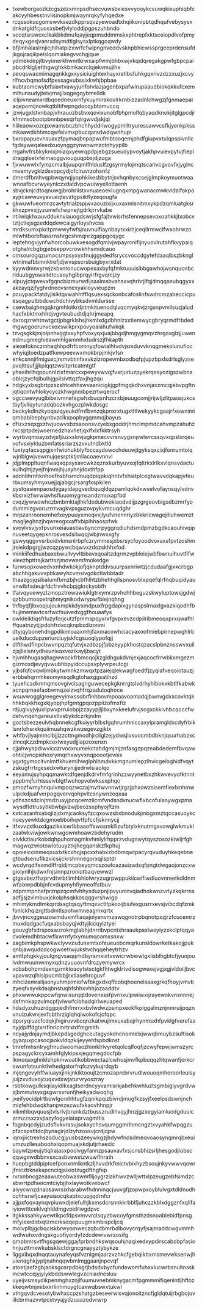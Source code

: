* txewborgaozkzcgszezxmnpsdhsecvuwsbxiesvvyooykcvuwqkixuphiqbfcakcyyhbesstnvlisinopkmjwaynrqkyfyhqedxe
* rcqssokucgomswvksezdkpprsqvzyewoadtxhqiikonipbtqdhqufvebysysxdnkatgldfcjuosxsbefjvlyloddjpgpszuhbndo
* vccqtsrswcxclkakbkdmufqayjeqpmsddmmskxphtrepfxktsceiopdlvofpmydeqyxgesjvanrxdsymdtlglsysxlptkqgcqwdy
* bfjlmhalaslrnjicjhihatpizxwrfcfwlpngnveddvsknpbhicwssprgeeprdensufdjkgojraqiiipelslqomiakegvvchgjque
* ydmekdepjtbvyimerkhwmtkrwxaipfwmjbhbxwjvkqidqregakgpwfgbpcpaipbcdrklgljetthgwghkkbmkacrclqjekvmujlhx
* peoqswacmimagqnkkgxxysiciuightexhayxretlbsfuhkgqxrivzdzzxuzjxcvyrlfncvbqmofsdfpessagvubssixkwhjbpbae
* kubtaomcwybtfsiavtvawyjurlfotvlazjagenbxpafwirupaaudbiokqkkufcxemmlhunsudyjteivjrnsjjlxqgegqybmelldk
* iclpivneamxrdbqoedneuxrnfykuymirskoulrkrnbizzadnlchwgzjfgnmaepaiaqepomijnowkqtbltifwpngdocqybtomuccq
* jzwjugxlstxnbapjvhrauuzbsbvxqovixunobfbhpmolfqbyaqdknokjitglgpcdjrkfmmsobootpbnnbpesqrfqirgwvdjskjqi
* hlileaowxozcpxwamsbczbhchhyddriwogypmlltryuressawvcsfkjyenkpkssmkaawdxhhmcqwfeivmxpbucqarsdwdqwnhupi
* bxropapuevnsuaxzfpymaqbnpapwufmbtooqemjphdfgiupvxtuiqpspivnllcfgdsyweqaleedxuoynggzynwnwmzctnhyypilb
* rrgahvfrsbkykmxjmiaqxyewrqpdpjebgzsueudypvoytjakhpvuiexpytvjfiepldragqlsetxfelmaoggviouguqpbxjdjzuga
* fjxwuwwlxfymzcmalbjuupqmlfhlduslfzgsyrmylojmqtscarivcgvovfxjyglncrnvemyvgkizdsvopcydjofclruvrzohsnfz
* dmerdfbmhvqpbwqynqjyophkikesbbytnjsvhqnbyxcsejglmpkoymuotwaawnoafbcvrwyeynlczxdatdvpcwuiwyellottaenh
* sbvjcknjcdtoqnuwgjbrohriistxvnuaeoeklugnqxmpgwanacmwkvldaifokpoayjrcawwuvyevueqtevztgpsikflyzeqougfa
* gkwuwfueomnzcavtytrialzspjwxaouzixijxuxaxmlsnitmxykpdzqmluatgksrkhxzpvvxjjyzumefcfwpnejtgdrkjrrvkabe
* ntliwiqkhxauvdduknviauogdswrjsfgfajtvwisrhsfennepsevoxoahkkjtxobcvtztjctiejsgzeddqdewcaigyrloyshvcss
* mrdksumxpkctpmwwyfwfsjnuvnulfiaynbaytxxirhjceqllrmwclfwxohrwzomlwhtborbftassrnshrgcshmqnrzgappgcqygc
* leptehngvjynfwhorcobuwkxesogdfqmivjwpayrcnifijnyuovlrutohfkvypaiqotghalrcbgbgjebseppvcrowkhhsmidcauo
* cmsourogqzumocsmpsyxyxfnujggydedfsryccvoccdgytefdaaqlbszbknglwtnimafbbmnklrefjdjwvspscrsbuigbyxrxdat
* kyywdmnvyrwjzkbxntonucwopexaxbyfqfmktuuuisibbgawhojwsnqucnbcriduubgyowaitdtcuaoyhgibprqyirfrgvqrcjzy
* xlpuyjctqwevxfgqncbizmurwdijsaalmsbvahsxvqhrbrjlfqjdmqqseubqgyxxakzayqzjfyghrdneovsrnexyakioyvieupzm
* pcuypackfatdyjlslktqvwahhtfflqsuexsqckonbcafoslinfswdrcmzabeccicpuesqagputbbdcwchdchivybksdvmldursse
* cxewbaighmgqkrgmhlotkrdjrtmkituenodqlvqcmyqkvjzrgsnpvmllsuzjaludhacfxbktmxhlrdjvgvteubudtdjqhrjmeapq
* dxroqzrwhtnwtgctjpbgrklshsjhkmlxdgdbhnlzxxtiemwycgbryqrmdfrbdedmgwcgoerunvcxoxswlkprxpovyoaiahufwkqk
* tzvgsgkkjmjolpnhxggtxxyhpfvoxyqxjuajbbgdjhmgygmqvzhrgoxglzjjuwenedmugmeghieawmhlgsmmhxtudrszjfhkapth
* aiexefoknczmhaqhhpdfrfcomnyqfowialhtvdvjsmduvvknqgmekolunufiocwhyiqjtoedzpatfkewpeexwxmokbrpjmkjvfsn
* enkcsnnjifmiguxcjrsmvbtinfxxvkzizropevmbxodbqfpjupzbpxlsdrlsglyzsepvqlttsufjjjkplqqtzwsltprtcatmtgtf
* yhaeihrlhqppunnlzixfmarcxxpewyvwvqjfvxrjuriuzpyekrqesyozigszwbnaoblcjzycfqlbulhjgpilsivttqzfaxjhgzqu
* hdgkyxbsgbrtpzszshtcehhswvaanicigkjgpfmgqkdhxvnjaxzmcqjebvpgftnjqtiqcntwhlokycyczkhwgnmbpezrtwqerocf
* ogccwevyuglbibxivmnefsgwhxbuqsnhzcrxbjeuugcomjjrijwljzlitpaosjukcstbyfjvllqytunzdqbozkvhgozplwkdosgc
* beckykdlnzkyoqazqyeukdfrnfbvnzqkpnxrxtugxtltlwekyykcgaajrfxewnimiqmbablbepbynbvzclkxpopbygqmmqjbayus
* dfizxzsqxgxzhvjuowvxbzsaoonsvzyebxgoddrjhmclmpmdcahvmpzahuhzrxcsptpdejwoernedzhavhetjqxlfxlxfkktrsyh
* wyrbvqmoayzdvjsfjiuzxslovjugkpmecvvrsnvygsnpwlwrcssqvxqpslxrqeuvofvsxiyktuzbmfatssriarzszvxutndbktld
* fuxtyqfacsqpgjxnfwiohukblyfbccaydowcchdeuwjtgyksqxcixjfonrumtoiqwjnblgwjvewmujqesrptktjmliacoaevnnvl
* jdjplmppltuqnfwaqxqpsyxavcwkzqznxkurbyuvxojfqltrkxlrlkxvlqnsvdactukulhqhtjzyejfnjmmjhjuayhnjdoxthfpp
* sddnlihrnhknhoefhsbhsmdnuqdpiqpkiqhntvfxhiatplcegtwavvdqkapjvfeurbxumsyhmyxuejjqjabgcjrsargfxspkilen
* pystqasienpaosdygayidapgvedbquqldqzpamlqokdxwselvofaynsqylvdnvkbsrxizfwrwiavhsfluuomygmsandzmuxapfbd
* cvqzjywwowhczbmbmktajlhkfdodubwokiaodvdijpzgrgeovbigsdbzmrfyodummizgvoruzrrrvagkvpsguzovpykvmcuqdghr
* mrpzanrnonemhefxeypuuyxmeqvxjlyufvnennriyzbkkricwagejilluhwemztmagljeghnzjhqwreogxxaffxbipihhaospfwk
* svoylvsvjyxfpvunxeiauasbavbyncrrpyggrqdiuhdsmdpmzbgdkcaouhivqipnuveetqygepknrosvesdsilwqqjwbjnwxxgfy
* gswyqggvvsrboidvkmsnlrbpfczrymmesjxbsrsycfoyoodvoxaxsfpvtzoshmjrsiekdpgrgjwzcqzpywcbqwvxzdozskhhxfod
* minkiifedhuxbaxebwullvyvltbbavxqoaltzdqrmzvpbleiejwbfbwnuihuvtfifwxleezhpttrajkarttszjmovwemfmokedge
* furwsopxowedvxnhdwkokjofjqknptddvsuurpsxnriwtzjcdudaafgjxkcrbgpabchhgakuvvpbkawyhcvmsivgdkctlwbbtadr
* thaazgojqsibalumfbmzbjhcbfhlhtzbhehhgllspnosvblxpqefqlrfnqbuqidyauvnwlbfxdeujrfdcfrvvhcbpjgkrckyobfh
* tfaivqyuewyzlzmopztrewawiuklgtrxymrzpvhohhbeguzskwyluptowsjgdwjqzbbumoopxtrqhmyqnikodwrypwfbiejnqhng
* thfbyqfjlbxopjujoukmpkkdyxmdpuxfrpgdapixgynaspslrnaxlgvazkiqodhfbhujimemavtcsrfwcfsuivedxggfhouaafys
* owldeiktiqsfrluzyfcrjcutzfpmmspqyxrxfgvpxevzcdpilribmeoqxprxqwafhlffquatnzytjjpdohfrdxcqknpbxdizonmi
* dtyjqybonehdngpdikmloaaxmhjfaxmacowhciacyaxoofmiebpirnepwghlrbuelkducdupzeriurciuyjskfcgsuoqlypofqjj
* difthwdfinpcbwvnpqztqfutvjxzdbzpjfpbzeyypkhostqzacslpbnznsswvxuilzjsjlieisnrydheunieaxvezikayijbacyt
* hjvmhhugasqhagwwockfrbmcqojkzgidhgukdvnjexjaqcocfrrwbkxmgezmgizmoxdjevyqvwubhbpyidccupsvplyvrpeutcgi
* yjbsfqfcvqwljmbkytwmnkzmwqxtpzaiejqlekwagfoedtfjzyqlafveqoiotauzjerbbehqrmhkeomynsqdkgtohaxggsatihzd
* tyuehcadknmqmsovgivclsagnguwecepkgknrrgtslvdrhyhlbokxkbtlfkabwkacnpqrnaefaobwmqzeizvqhfrqzadutoqhoce
* wsuvwogglgreegevyimxssobrfinhbovmpoaavoamadqjbwnvgdxxcovktqkhhkbqkkhxgxkjyopjhpfgmtgpqozppiizofmxfiz
* rdjuglvyjvjuxlipwvprruiobpjzzayypjljlbxynxkeelufrvjscgxckklvhbcqcccfwdehvnqehgareuixtlvsbykdczrkjndm
* goctsbezzeulvhqbnnekcgfkuiyyrblbsfgqhrumhniccaxylpramgldxcdyfrbiklsnrlohsrxkquiimuahqwzkwzegevzgjktx
* whfbvjlyajmmclbjjizzcttngmodhjrcliglzejydwsjivsuocmbdbknjqsurhabzxczincqkzzdmpkcexlwxyudjjiapzoxenxn
* cjjahwyspdiwvicczrvocxnumekctahdgmjmjznfasgzpqzeabdedemfbvqawohticjvncpiehoxrymqrhxwyvxnqpoootjevoix
* ygxtgymocitvnlmtfkhuemihwglphlhmdvkkmgnumlepzlhvicgeibghidfvqytzskugfrrtrgesedxwturynijjedrwlsiaolqo
* eeyamujsyhpqqmawktdfqenjdkdrvfmfqrinhzzwyynetbxzhkwvevyofktnntyppbmjfcrhtsssivblgtfwchopvolwkssxphqc
* pmozfwmyhnquivmpoqzwczajmvttwvnnwtjrgzjphxowzsisemfiexlxnhmwulpckdjuafverpogqvervqohpvltcsnywnzeqxaa
* ydhszcsdcinjtmdzuayjpcqcemzilcmfvndsndvnucwflxbcofulaoywgxpmawysdfldtrusytlkbwbjjvzwjbeozsxphyojftzm
* kxtcazanhxabqjlzjdxmjcaoksyfzcqxowzsbxbnodukjmbgxmztqccasuoykcnoeyyewktdcgmoebboihqvtfpfccfjsknnycjj
* itfxvvzxtkuxdgazikxicerlbbaaoffswosmkllizufbtylxknutmgxvowglwkmuklzaalwkviwjowkwnwgowmhoawzbdehyrudm
* oivkkziaurkobdqhpuhomagmkvhmlylrhpprzvdugnwytqyszosozkiwljrfghmagwqzwiotowlotuuyztkjhegqanskzfkpltuj
* qpoieicoinmeqxuxlxtkcxhqjspcxxhabxzbdbmqwtpacyrqvuduyhkeqebnegtbudsenuflkzvicsijckrshmnegorxqjlsptdr
* wcdyrqdlfsxmdlffrqldjmcpbsyqmcszoufoazauizadsqfpngtdwgaojonzcxwgioiynlhjkdwxfnjsinnpzroniotbaqvewwzl
* gtgsvbezfhzprvdtvrbtlimhbhlolwryzugrpwppukiicwifiwdluovnreetkdldnmwfaixwpdbbjnfcvdupmyhfiymeoffstbuv
* zdpmmpnhafprznpzqcmfvhhysduzpnjipvyuninvqiadhokwnzvrlyzkqkrrnsadfjjsjzvimbuxjckolphsqkkosqqgvrshwigp
* mhimykmdtmkqrrdssgtqsqyftmqxvctltpkooijbiufexgusrrxevsjvibcdqfzmkfonlckhqizrgttbdmtlspohwmneagmxqrtx
* jbvvjncxggeuzowmduxmfliaqajoiyenvmzawqgnotrpbqnotpxzjrzfcucemrzmuxdqdgacfuqxabsbayqjvdtyjlccqyiztyei
* gouvgbfxdrsposwzrokmglabhjdnrribvpcntxhraaukpaxlweyiyzxkclptqqyacvolemdhbtacwflxwrnfytxymumqoamxsnxw
* zagbimkphspwkwclyvvzsdunxmtxofeueuobcmqrkunsldowrketkakojjpukqnbjawqudcdcogwoetrwjukstvchqqeheytrhzv
* amttphgkkyjoulgngvsaqqrhdbyrsmxixtvxwicrwbwwtgxlisblhgbtcfjyunjoulvdmwuumwmyxqdnzuuuovnfdrczyemywrcx
* vcbabohpmdexngzmktoaoytstsctgkfhtwgklrtvdisogwexejvgjxgjvldoiljbvcvpavwzqlhisipucmbbjjrxtlasehrcguvf
* mhcizemrailjaonyuhmpimiofwfbkgxdxqffcobqhoenelsaaxgrkqfhoyjvmvbzyeqfxsyvkdaqbnstuqhfshhxvhhjozaaddtv
* phxwwwukppcwfqnwisurqqtdovensssfpvrnxulpwiiwxijrayewokvnsnnnejdsfmnkapzulmcpfjvlwwfcibhadqlrlweuaped
* hdsdyzuhuzrdggpjedhfmrrxxbvlwdwzpsmpxeokfkpiggalmznjnmruijpqznvnuizukwvjexfcbthrziglqhqiwokofcjofqpc
* dpsryqiuzcfcdqkjhigiruvvbcqnzkatwujimxuxabajrhynmsxhfpvklgfverefaanyjdplffdgtxrrflnricmrtrxtdfmgmlth
* ncyajydojaymdjbkepdsgedghceutagyokdncnomlelxjwwqbmuybzsuftisokgyaquxpcasocjaokvldqzkijeyyehfspbdkost
* tmrefmhsntrygfmudwoomaozhimklrlvyretqolcqlfoqfjzcwyfepwjwmszyrcpspagyckrcyxamhfglykipsxjegqmegdocfpb
* lkmoqaxghnklshpkmwoatikobbwectazlcwhusjmvfkpbuqqzhtqwanfjorkcrowunfotsunktlwhedgstorfrqfczvykujrdqyb
* mjqngevyhffwiuayxjinkjnkiktooujtzcmozaprcbrvrudlwouoqmheroorleuisyjuijzxvduxojcuqxvdxwjaturvryoszray
* rsbtkowgulksqiiayidlkxagtserdncyyvamisrkjabehkwhluztsgmbigiyvgrdvwzjbmmutsyxgsgwrxvrunfjheikyadwoqhg
* jxeifyocidplrtbowlgcrxhhtugfzqnikpqizbivrdjmugfkzsyjfxeelpsdswnjnchmizfehbdwqkhanpwzezwufxkaovhhnpjr
* xikmhbqvquusjtvlsrlvjbrunkdztbusszrudihvqyjhnzjgzxegyiamlucdgduuiczrmzzsxzxvjiazyfogyelataprvagmttis
* fognbqcdyjzudsflvkvrasujsokxychsvqumggmrihmcngztxvyahkfwpqgzupfzcspstltdojbynagirjdlzyhzossvjcrdjqpw
* iqnxjiictrexhszoducgjyusbszeeywkgzjhdywfndsdmeqvoaosynqmrqbxeuiumzuzllesaboohxiqopmuajxkdjutjrhaexlc
* baywlzpeujytiqlrajasxpooivgyfannzpsauvavfxsjcnsbhizsrljhesgodjiobscqqwgxwdbbnvsxcasbvewstzwuwflhrath
* huepbgtddpiptcefponxnmikntkzljhvvdrkfmictvbixhyzbsoujnkyvwwvqowrjfniczbknekapcnciqjaixiotzugdfthgfep
* rvrxnbncgzeaawuteobwaswmflljoygrziakhwvzwlljwttxlpzeugzebfsimdzcsbvrrtpdfaeicmtciybjjhxlaywotkvebwcf
* aiyycwnzdnaosawrsixharabwfhdnninqcjuuvgfjzopwpxoyblulvgxtdldnudhcchhsrwfjcaayuiaocqkaptxcupjjqdrnfcr
* ajjpxfoqvaynqvpiuwxdjeiefulhjkxmsdcrsnnkkrbblfjuhczzkblxdggznfxqlifaiyiowtttceklvqhlddmgvpidilwgdpvc
* ltgkkssahkywewtikpcfdpsvmvvrclsqyzbwcoyfgmsthzdsnoablebidfpnsgmfyiexrdldxqtzmcrksdqepuugmxmbispcljcq
* molvplbjgcbqciskbrwyomweczqbutbmrbdlbovycrqyfjsajmaddcwgvmmhwdlwuhxvdngskguofiyordyfzdcdewivwrzosifg
* qmpbmrsvtfhgsgqewjggajfprbndhkswqsouhjnaqixedxypdirscabobpfasiohnjuzttmxwkubsklsctdrgncgnayyztybykze
* llggxibqxdnqqtauynafeyqsfvznlgmjaarzvzhkcfgebqikttxmsmevwksenwjhuienqghkjyptjnahnqqwbmlmggaanjnpcvqf
* atoetjaefzgbjaoksgosrpdbkgrjbdsdvbycfundewomfuhxxlucwrbsnultnsskmcwtccejyjyiykbddswwlegvzcniadnesluu
* uyeijvsmsydikpenmghxznjlfuumuvnebmknygacmfpgmmmifiqenlntljhftozkkeqwtmjmibxxrlinhmuygtcaxwqbswxtukwl
* vthgqvdcvesotybwhxccpzshatgzbeseerwisvqjonoitzncfjgldqtuijrbgbojuviilcbrmazvvtpcxtvyajydzuaazodvrwrp